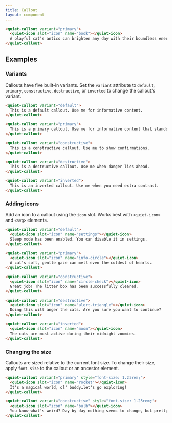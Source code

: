 ```yaml
---
title: Callout
layout: component
---
```


```html {.example}
<quiet-callout variant="primary">
  <quiet-icon slot="icon" name="book"></quiet-icon>
  A playful cat's antics can brighten any day with their boundless energy and curiosity. Watching a cat pounce and chase after toys is an endless source of entertainment.
</quiet-callout>
```

## Examples

### Variants

Callouts have five built-in variants. Set the `variant` attribute to `default`, `primary`, `constructive`, `destructive`, or `inverted` to change the callout's variant.

```html {.example}
<quiet-callout variant="default">
  This is a default callout. Use me for informative content.
</quiet-callout>

<quiet-callout variant="primary">
  This is a primary callout. Use me for informative content that stands out.  
</quiet-callout>

<quiet-callout variant="constructive">
  This is a constructive callout. Use me to show confirmations.
</quiet-callout>

<quiet-callout variant="destructive">
  This is a destructive callout. Use me when danger lies ahead.
</quiet-callout>

<quiet-callout variant="inverted">
  This is an inverted callout. Use me when you need extra contrast.
</quiet-callout>
```

### Adding icons

Add an icon to a callout using the `icon` slot. Works best with `<quiet-icon>` and `<svg>` elements.

```html {.example}
<quiet-callout variant="default">
  <quiet-icon slot="icon" name="settings"></quiet-icon>
  Sleep mode has been enabled. You can disable it in settings.
</quiet-callout>

<quiet-callout variant="primary">
  <quiet-icon slot="icon" name="info-circle"></quiet-icon>  
  A cat's soft, gentle gaze can melt even the coldest of hearts.
</quiet-callout>

<quiet-callout variant="constructive">
  <quiet-icon slot="icon" name="circle-check"></quiet-icon>
  Great job! The litter box has been successfully cleaned.
</quiet-callout>

<quiet-callout variant="destructive">
  <quiet-icon slot="icon" name="alert-triangle"></quiet-icon>
  Doing this will anger the cats. Are you sure you want to continue?
</quiet-callout>

<quiet-callout variant="inverted">
  <quiet-icon slot="icon" name="moon"></quiet-icon>
  The cats are most active during their midnight zoomies.
</quiet-callout>
```

### Changing the size

Callouts are sized relative to the current font size. To change their size, apply `font-size` to the callout or an ancestor element.

```html {.example}
<quiet-callout variant="primary" style="font-size: 1.25rem;">
  <quiet-icon slot="icon" name="rocket"></quiet-icon>
  It's a magical world, ol' buddy…let's go exploring!
</quiet-callout>

<quiet-callout variant="constructive" style="font-size: 1.25rem;">
  <quiet-icon slot="icon" name="bulb"></quiet-icon>
  You know what's weird? Day by day nothing seems to change, but pretty soon…everything is different.
</quiet-callout>
```